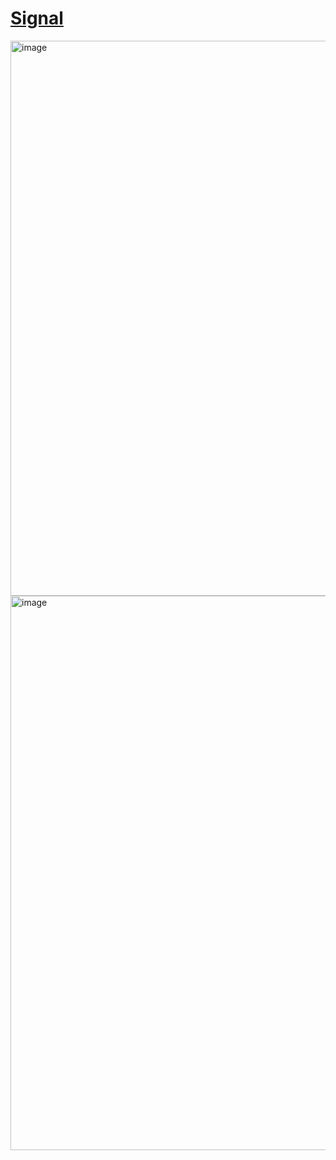 # [Signal](https://trends.google.com/trends/explore?geo=US&q=recursive,%2Fm%2F026lf9&hl=en)

<img width="888" alt="image" src="https://github.com/user-attachments/assets/6ca57332-8085-45d6-8abb-9953fb7674d4" />

<img width="887" alt="image" src="https://github.com/user-attachments/assets/d23c176e-94f7-4652-be68-c4a66605e743" />
